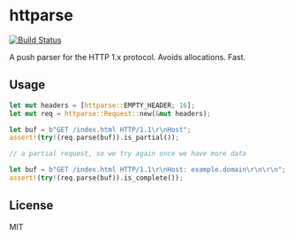 # httparse

[![Build Status](https://travis-ci.org/seanmonstar/httparse.svg?branch=master)](https://travis-ci.org/seanmonstar/httparse)

A push parser for the HTTP 1.x protocol. Avoids allocations. Fast.

## Usage

```rust
let mut headers = [httparse::EMPTY_HEADER; 16];
let mut req = httparse::Request::new(&mut headers);

let buf = b"GET /index.html HTTP/1.1\r\nHost";
assert!(try!(req.parse(buf)).is_partial());

// a partial request, so we try again once we have more data

let buf = b"GET /index.html HTTP/1.1\r\nHost: example.domain\r\n\r\n";
assert!(try!(req.parse(buf)).is_complete());
```

## License

MIT
